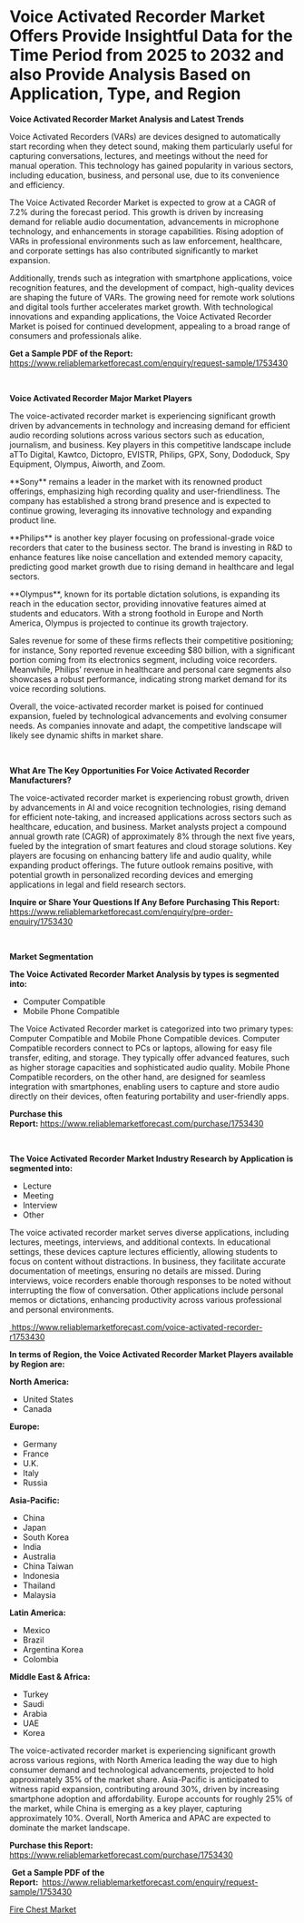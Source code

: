 <p><h1>Voice Activated Recorder Market Offers Provide Insightful Data for the Time Period from 2025 to 2032 and also Provide Analysis Based on Application, Type, and Region</h1></p><p><strong>Voice Activated Recorder Market Analysis and Latest Trends</strong></p>
<p><p>Voice Activated Recorders (VARs) are devices designed to automatically start recording when they detect sound, making them particularly useful for capturing conversations, lectures, and meetings without the need for manual operation. This technology has gained popularity in various sectors, including education, business, and personal use, due to its convenience and efficiency.</p><p>The Voice Activated Recorder Market is expected to grow at a CAGR of 7.2% during the forecast period. This growth is driven by increasing demand for reliable audio documentation, advancements in microphone technology, and enhancements in storage capabilities. Rising adoption of VARs in professional environments such as law enforcement, healthcare, and corporate settings has also contributed significantly to market expansion.</p><p>Additionally, trends such as integration with smartphone applications, voice recognition features, and the development of compact, high-quality devices are shaping the future of VARs. The growing need for remote work solutions and digital tools further accelerates market growth. With technological innovations and expanding applications, the Voice Activated Recorder Market is poised for continued development, appealing to a broad range of consumers and professionals alike.</p></p>
<p><strong>Get a Sample PDF of the Report:&nbsp;</strong> <a href="https://www.reliablemarketforecast.com/enquiry/request-sample/1753430?utm_campaign=2866&utm_medium=2&utm_source=Github&utm_content=ia&utm_term=04042025&utm_id=voice-activated-recorder">https://www.reliablemarketforecast.com/enquiry/request-sample/1753430</a></p>
<p>&nbsp;</p>
<p><strong>Voice Activated Recorder Major Market Players</strong></p>
<p><p>The voice-activated recorder market is experiencing significant growth driven by advancements in technology and increasing demand for efficient audio recording solutions across various sectors such as education, journalism, and business. Key players in this competitive landscape include aTTo Digital, Kawtco, Dictopro, EVISTR, Philips, GPX, Sony, Dododuck, Spy Equipment, Olympus, Aiworth, and Zoom.</p><p>**Sony** remains a leader in the market with its renowned product offerings, emphasizing high recording quality and user-friendliness. The company has established a strong brand presence and is expected to continue growing, leveraging its innovative technology and expanding product line.</p><p>**Philips** is another key player focusing on professional-grade voice recorders that cater to the business sector. The brand is investing in R&D to enhance features like noise cancellation and extended memory capacity, predicting good market growth due to rising demand in healthcare and legal sectors.</p><p>**Olympus**, known for its portable dictation solutions, is expanding its reach in the education sector, providing innovative features aimed at students and educators. With a strong foothold in Europe and North America, Olympus is projected to continue its growth trajectory.</p><p>Sales revenue for some of these firms reflects their competitive positioning; for instance, Sony reported revenue exceeding $80 billion, with a significant portion coming from its electronics segment, including voice recorders. Meanwhile, Philips’ revenue in healthcare and personal care segments also showcases a robust performance, indicating strong market demand for its voice recording solutions.</p><p>Overall, the voice-activated recorder market is poised for continued expansion, fueled by technological advancements and evolving consumer needs. As companies innovate and adapt, the competitive landscape will likely see dynamic shifts in market share.</p></p>
<p>&nbsp;</p>
<p><strong>What Are The Key Opportunities For Voice Activated Recorder Manufacturers?</strong></p>
<p><p>The voice-activated recorder market is experiencing robust growth, driven by advancements in AI and voice recognition technologies, rising demand for efficient note-taking, and increased applications across sectors such as healthcare, education, and business. Market analysts project a compound annual growth rate (CAGR) of approximately 8% through the next five years, fueled by the integration of smart features and cloud storage solutions. Key players are focusing on enhancing battery life and audio quality, while expanding product offerings. The future outlook remains positive, with potential growth in personalized recording devices and emerging applications in legal and field research sectors.</p></p>
<p><strong>Inquire or Share Your Questions If Any Before Purchasing This Report:</strong> <a href="https://www.reliablemarketforecast.com/enquiry/pre-order-enquiry/1753430?utm_campaign=2866&utm_medium=2&utm_source=Github&utm_content=ia&utm_term=04042025&utm_id=voice-activated-recorder">https://www.reliablemarketforecast.com/enquiry/pre-order-enquiry/1753430</a></p>
<p>&nbsp;</p>
<p><strong>Market Segmentation</strong></p>
<p><strong>The Voice Activated Recorder Market Analysis by types is segmented into:</strong></p>
<p><ul><li>Computer Compatible</li><li>Mobile Phone Compatible</li></ul></p>
<p><p>The Voice Activated Recorder market is categorized into two primary types: Computer Compatible and Mobile Phone Compatible devices. Computer Compatible recorders connect to PCs or laptops, allowing for easy file transfer, editing, and storage. They typically offer advanced features, such as higher storage capacities and sophisticated audio quality. Mobile Phone Compatible recorders, on the other hand, are designed for seamless integration with smartphones, enabling users to capture and store audio directly on their devices, often featuring portability and user-friendly apps.</p></p>
<p><strong>Purchase this Report:&nbsp;</strong><a href="https://www.reliablemarketforecast.com/purchase/1753430?utm_campaign=2866&utm_medium=2&utm_source=Github&utm_content=ia&utm_term=04042025&utm_id=voice-activated-recorder">https://www.reliablemarketforecast.com/purchase/1753430</a></p>
<p>&nbsp;</p>
<p><strong>The Voice Activated Recorder Market Industry Research by Application is segmented into:</strong></p>
<p><ul><li>Lecture</li><li>Meeting</li><li>Interview</li><li>Other</li></ul></p>
<p><p>The voice activated recorder market serves diverse applications, including lectures, meetings, interviews, and additional contexts. In educational settings, these devices capture lectures efficiently, allowing students to focus on content without distractions. In business, they facilitate accurate documentation of meetings, ensuring no details are missed. During interviews, voice recorders enable thorough responses to be noted without interrupting the flow of conversation. Other applications include personal memos or dictations, enhancing productivity across various professional and personal environments.</p></p>
<p><a href="https://www.reliablemarketforecast.com/voice-activated-recorder-r1753430?utm_campaign=2866&utm_medium=2&utm_source=Github&utm_content=ia&utm_term=04042025&utm_id=voice-activated-recorder">&nbsp;https://www.reliablemarketforecast.com/voice-activated-recorder-r1753430</a></p>
<p><strong>In terms of Region, the Voice Activated Recorder Market Players available by Region are:</strong></p>
<p>
    <p> <strong> North America: </strong>
        <ul>
            <li>United States</li>
            <li>Canada</li>
        </ul>
        </p> 
    <p> <strong> Europe: </strong>
        <ul>
            <li>Germany</li>
            <li>France</li>
            <li>U.K.</li>
            <li>Italy</li>
            <li>Russia</li>
        </ul>
        </p> 
    <p> <strong> Asia-Pacific: </strong>
        <ul>
            <li>China</li>
            <li>Japan</li>
            <li>South Korea</li>
            <li>India</li>
            <li>Australia</li>
            <li>China Taiwan</li>
            <li>Indonesia</li>
            <li>Thailand</li>
            <li>Malaysia</li>
        </ul>
        </p> 
    <p> <strong> Latin America: </strong>
        <ul>
            <li>Mexico</li>
            <li>Brazil</li>
            <li>Argentina Korea</li>
            <li>Colombia</li>
        </ul>
        </p> 
    <p> <strong> Middle East & Africa: </strong>
        <ul>
            <li>Turkey</li>
            <li>Saudi</li>
            <li>Arabia</li>
            <li>UAE</li>
            <li>Korea</li>
        </ul>
    </p>
    </p>
<p><p>The voice-activated recorder market is experiencing significant growth across various regions, with North America leading the way due to high consumer demand and technological advancements, projected to hold approximately 35% of the market share. Asia-Pacific is anticipated to witness rapid expansion, contributing around 30%, driven by increasing smartphone adoption and affordability. Europe accounts for roughly 25% of the market, while China is emerging as a key player, capturing approximately 10%. Overall, North America and APAC are expected to dominate the market landscape.</p></p>
<p><strong>Purchase this Report: </strong><a href="https://www.reliablemarketforecast.com/purchase/1753430?utm_campaign=2866&utm_medium=2&utm_source=Github&utm_content=ia&utm_term=04042025&utm_id=voice-activated-recorder">https://www.reliablemarketforecast.com/purchase/1753430</a></p>
<p>&nbsp;<strong>Get a Sample PDF of the Report:&nbsp;&nbsp;</strong><a href="https://www.reliablemarketforecast.com/enquiry/request-sample/1753430?utm_campaign=2866&utm_medium=2&utm_source=Github&utm_content=ia&utm_term=04042025&utm_id=voice-activated-recorder">https://www.reliablemarketforecast.com/enquiry/request-sample/1753430</a></p>
<p><strong></strong></p>
<p><p><a href="https://github.com/abedlagagica4/Market-Research-Report-List-1/blob/main/fire-chest-market.md?utm_campaign=2866&utm_medium=2&utm_source=Github&utm_content=ia&utm_term=04042025&utm_id=voice-activated-recorder">Fire Chest Market</a></p></p>